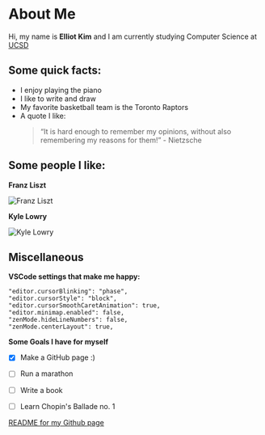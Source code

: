 # About Me

Hi, my name is **Elliot Kim** and I am currently studying Computer Science at [UCSD](https://ucsd.edu/)

## Some quick facts:

- I enjoy playing the piano
- I like to write and draw
- My favorite basketball team is the Toronto Raptors
- A quote I like:
  > “It is hard enough to remember my opinions, without also remembering my reasons for them!” - Nietzsche

## Some people I like:


**Franz Liszt**

![Franz Liszt](https://medicitv-b.imgix.net/artist/franz-liszt.jpg?auto=format&q=85)

**Kyle Lowry**

![Kyle Lowry](https://a.espncdn.com/combiner/i?img=/i/headshots/nba/players/full/3012.png&w=350&h=254)

## Miscellaneous

**VSCode settings that make me happy:**
```
"editor.cursorBlinking": "phase",
"editor.cursorStyle": "block",
"editor.cursorSmoothCaretAnimation": true, 
"editor.minimap.enabled": false,
"zenMode.hideLineNumbers": false,
"zenMode.centerLayout": true,
```

**Some Goals I have for myself**
- [x] Make a GitHub page :)
- [ ] Run a marathon
- [ ] Write a book
- [ ] Learn Chopin's Ballade no. 1


[README for my Github page](elliotdkim.github.io/README.md)

